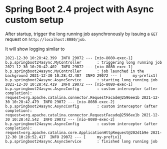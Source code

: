 # Spring Boot 2.4 project with Async custom setup

After startup, trigger the long running job asynchronously by issuing a ```GET``` request
on ```http://localhost:8080/job```.

It will show logging similar to

`
2021-12-30 10:28:42.399  INFO 29072 --- [nio-8080-exec-1] b.p.springboot24async.MyController       : triggering long running job 2021-12-30 10:28:42.402  INFO 29072 --- [nio-8080-exec-1] b.p.springboot24async.MyController       : job launched in the background 2021-12-30 10:28:42.407  INFO 29072 --- [     my-prefix1] b.p.springboot24async.AsyncService       : starting long running job 2021-12-30 10:28:42.419  INFO 29072 --- [nio-8080-exec-1] b.p.springboot24async.AsyncConfig        : custom interceptor (after completion): request=org.apache.catalina.connector.RequestFacade@2596ee1b 2021-12-30 10:28:42.479  INFO 29072 --- [nio-8080-exec-2] b.p.springboot24async.AsyncConfig        : custom interceptor (after completion): request=org.apache.catalina.connector.RequestFacade@2596ee1b 2021-12-30 10:28:42.542  INFO 29072 --- [nio-8080-exec-2] b.p.springboot24async.AsyncConfig        : custom interceptor (after completion): request=org.apache.catalina.core.ApplicationHttpRequest@202d1b9e 2021-12-30 10:28:52.417  INFO 29072 --- [     my-prefix1] b.p.springboot24async.AsyncService       : finished long running job
`